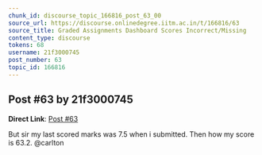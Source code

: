```yaml
---
chunk_id: discourse_topic_166816_post_63_00
source_url: https://discourse.onlinedegree.iitm.ac.in/t/166816/63
source_title: Graded Assignments Dashboard Scores Incorrect/Missing
content_type: discourse
tokens: 68
username: 21f3000745
post_number: 63
topic_id: 166816
---
```


## Post #63 by 21f3000745

**Direct Link**: [Post #63](https://discourse.onlinedegree.iitm.ac.in/t/166816/63)

But sir my last scored marks was 7.5 when i submitted. Then how my score is 63.2. @carlton
